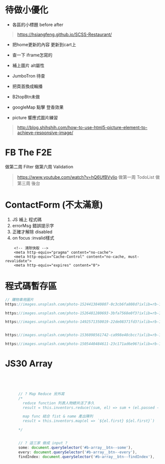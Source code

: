 # 待做小優化
- 各區的小標題 before after
> https://hsiangfeng.github.io/SCSS-Restaurant/

* 把home更新的內容 更新到cart上

* 查一下 iframe怎寫的

- 補上圖片 alt屬性

* JumboTron 待查
* 把頁首換成輪播

* B2topBtn未做

* googleMap 點擊 登香效果

- picture 響應式圖片練習
> http://blog.shihshih.com/how-to-use-html5-picture-element-to-achieve-responsive-image/

# FB The F2E
做第二周 Filter
做第六周 Validation
> https://www.youtube.com/watch?v=hQ6UfBVylio
做第一周 TodoList
做第三周 後台


# ContactForm (不太滿意)
1. JS 補上 程式碼
2. errorMsg 錯誤提示字
3. 正確才解除 disabled
4. on focus :invalid樣式

```
    <!-- 清除快取 -->
    <meta http-equiv="pragma" content="no-cache"> 
    <meta http-equiv="Cache-Control" content="no-cache, must-revalidate"> 
    <meta http-equiv="expires" content="0">
```

# 程式碼暫存區
```scss
// 購物車用圖片
https://images.unsplash.com/photo-1524413840807-0c3cb6fa808d?ixlib=rb-1.2.1&ixid=eyJhcHBfaWQiOjEyMDd9&auto=format&fit=crop&w=500&q=60

https://images.unsplash.com/photo-1526481280693-3bfa7568e0f3?ixlib=rb-1.2.1&ixid=eyJhcHBfaWQiOjEyMDd9&auto=format&fit=crop&w=500&q=60

https://images.unsplash.com/photo-1492571350019-22de08371fd3?ixlib=rb-1.2.1&ixid=eyJhcHBfaWQiOjEyMDd9&auto=format&fit=crop&w=500&q=60


https://images.unsplash.com/photo-1536098561742-ca998e48cbcc?ixlib=rb-1.2.1&ixid=eyJhcHBfaWQiOjEyMDd9&auto=format&fit=crop&w=500&q=60

https://images.unsplash.com/photo-1505440484611-23c171ad6e96?ixlib=rb-1.2.1&ixid=eyJhcHBfaWQiOjEyMDd9&auto=format&fit=crop&w=500&q=60
```


# JS30 Array
```js




      // ? Map Reduce 另外寫
      /*
        reduce function 列表人物總共活了多久
        result = this.inventors.reduce((sum, el) => sum + (el.passed - el.birth), 0)

        map func 結合 fist & name 產出陣列
        result = this.inventors.map(el => `${el.first} ${el.first}`)

      */


      // ? 這三家 做成 input ?
      some: document.querySelector('#b-array__btn--some'),
      every: document.querySelector('#b-array__btn--every'),
      findIndex: document.querySelector('#b-array__btn--findIndex'),



```